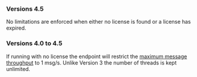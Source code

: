 
### Versions 4.5 

No limitations are enforced when either no license is found or a license has expired.


### Versions 4.0 to 4.5

If running with no license the endpoint will restrict the [maximum message throughput](/nservicebus/operations/tuning.md) to 1 msg/s. Unlike Version 3 the number of threads is kept unlimited.
